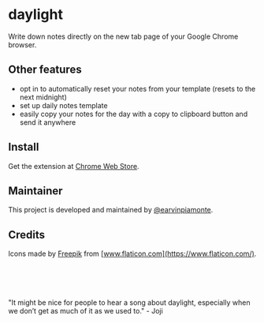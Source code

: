 # daylight

Write down notes directly on the new tab page of your Google Chrome browser.

## Other features

- opt in to automatically reset your notes from your template (resets to the next midnight)
- set up daily notes template
- easily copy your notes for the day with a copy to clipboard button and send it anywhere

## Install

Get the extension at [Chrome Web Store](https://earvinpiamonte.com).

## Maintainer

This project is developed and maintained by [@earvinpiamonte](https://twitter.com/earvinpiamonte).

## Credits

Icons made by [Freepik](https://www.flaticon.com/authors/freepik) from [www.flaticon.com](https://www.flaticon.com/).

<br>
<br>
<br>
<br>
"It might be nice for people to hear a song about daylight, especially when we don’t get as much of it as we used to." - Joji
